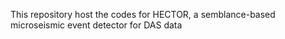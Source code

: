 This repository host the codes for HECTOR, a semblance-based microseismic event detector for DAS data
